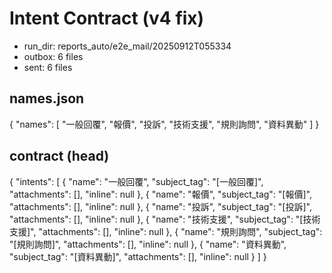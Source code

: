 # Intent Contract (v4 fix)
- run_dir: reports_auto/e2e_mail/20250912T055334
- outbox: 6 files
- sent:   6 files

## names.json
{
  "names": [
    "一般回覆",
    "報價",
    "投訴",
    "技術支援",
    "規則詢問",
    "資料異動"
  ]
}

## contract (head)
{
  "intents": [
    {
      "name": "一般回覆",
      "subject_tag": "[一般回覆]",
      "attachments": [],
      "inline": null
    },
    {
      "name": "報價",
      "subject_tag": "[報價]",
      "attachments": [],
      "inline": null
    },
    {
      "name": "投訴",
      "subject_tag": "[投訴]",
      "attachments": [],
      "inline": null
    },
    {
      "name": "技術支援",
      "subject_tag": "[技術支援]",
      "attachments": [],
      "inline": null
    },
    {
      "name": "規則詢問",
      "subject_tag": "[規則詢問]",
      "attachments": [],
      "inline": null
    },
    {
      "name": "資料異動",
      "subject_tag": "[資料異動]",
      "attachments": [],
      "inline": null
    }
  ]
}
